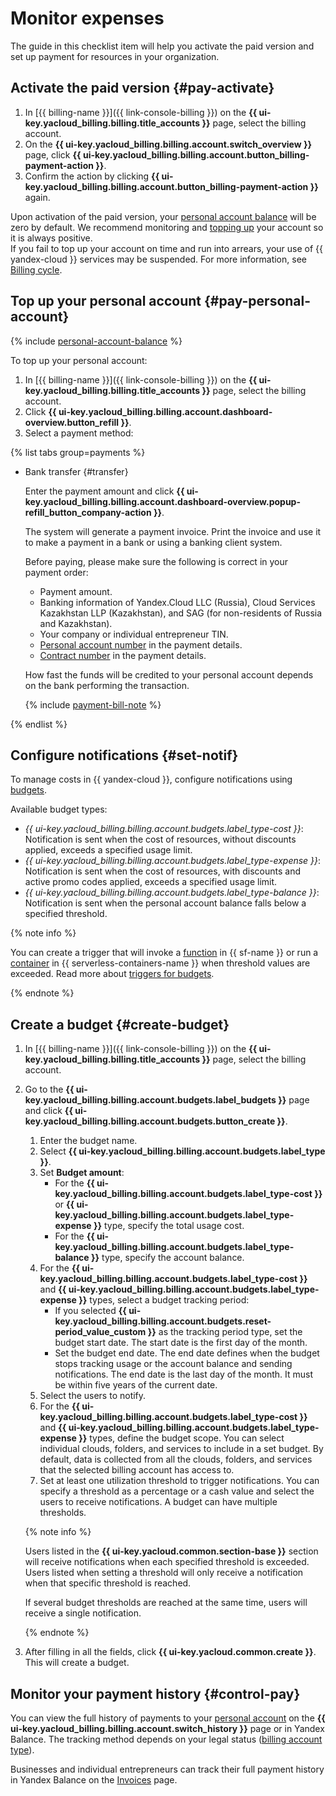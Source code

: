 # Monitor expenses


The guide in this checklist item will help you activate the paid version and set up payment for resources in your organization.

## Activate the paid version {#pay-activate}

1. In [{{ billing-name }}]({{ link-console-billing }}) on the **{{ ui-key.yacloud_billing.billing.title_accounts }}** page, select the billing account.
1. On the **{{ ui-key.yacloud_billing.billing.account.switch_overview }}** page, click **{{ ui-key.yacloud_billing.billing.account.button_billing-payment-action }}**.
1. Confirm the action by clicking **{{ ui-key.yacloud_billing.billing.account.button_billing-payment-action }}** again.

Upon activation of the paid version, your [personal account balance](../../billing/concepts/personal-account.md#balance) will be zero by default. We recommend monitoring and [topping up](../../billing/operations/pay-the-bill.md) your account so it is always positive.
<br/>If you fail to top up your account on time and run into arrears, your use of {{ yandex-cloud }} services may be suspended. For more information, see [Billing cycle](../../billing/payment/billing-cycle-business.md).

## Top up your personal account {#pay-personal-account}

{% include [personal-account-balance](../../billing/_includes/personal-account-balance.md) %}

To top up your personal account:
1. In [{{ billing-name }}]({{ link-console-billing }}) on the **{{ ui-key.yacloud_billing.billing.title_accounts }}** page, select the billing account.
1. Click **{{ ui-key.yacloud_billing.billing.account.dashboard-overview.button_refill }}**.
1. Select a payment method:

{% list tabs group=payments %}


- Bank transfer {#transfer}

   Enter the payment amount and click **{{ ui-key.yacloud_billing.billing.account.dashboard-overview.popup-refill_button_company-action }}**.

   The system will generate a payment invoice. Print the invoice and use it to make a payment in a bank or using a banking client system.

   Before paying, please make sure the following is correct in your payment order:
   * Payment amount.
   * Banking information of Yandex.Cloud LLC (Russia), Cloud Services Kazakhstan LLP (Kazakhstan), and SAG (for non-residents of Russia and Kazakhstan).
   * Your company or individual entrepreneur TIN.
   * [Personal account number](../../billing/concepts/personal-account.md#id) in the payment details.
   * [Contract number](../../billing/concepts/contract.md) in the payment details.

   How fast the funds will be credited to your personal account depends on the bank performing the transaction.

   {% include [payment-bill-note](../../billing/_includes/payment-bill-note.md) %}

{% endlist %}

## Configure notifications {#set-notif}

To manage costs in {{ yandex-cloud }}, configure notifications using [budgets](../../billing/concepts/budget.md).

Available budget types:
* _{{ ui-key.yacloud_billing.billing.account.budgets.label_type-cost }}_: Notification is sent when the cost of resources, without discounts applied, exceeds a specified usage limit.
* _{{ ui-key.yacloud_billing.billing.account.budgets.label_type-expense }}_: Notification is sent when the cost of resources, with discounts and active promo codes applied, exceeds a specified usage limit.
* _{{ ui-key.yacloud_billing.billing.account.budgets.label_type-balance }}_: Notification is sent when the personal account balance falls below a specified threshold.

{% note info %}

You can create a trigger that will invoke a [function](../../functions/concepts/function.md) in {{ sf-name }} or run a [container](../../serverless-containers/concepts/container.md) in {{ serverless-containers-name }} when threshold values are exceeded. Read more about [triggers for budgets](../../functions/operations/trigger/budget-trigger-create.md).

{% endnote %}

## Create a budget {#create-budget}

1. In [{{ billing-name }}]({{ link-console-billing }}) on the **{{ ui-key.yacloud_billing.billing.title_accounts }}** page, select the billing account.
1. Go to the **{{ ui-key.yacloud_billing.billing.account.budgets.label_budgets }}** page and click **{{ ui-key.yacloud_billing.billing.account.budgets.button_create }}**.
   1. Enter the budget name.
   1. Select **{{ ui-key.yacloud_billing.billing.account.budgets.label_type }}**.
   1. Set **Budget amount**:
      * For the **{{ ui-key.yacloud_billing.billing.account.budgets.label_type-cost }}** or **{{ ui-key.yacloud_billing.billing.account.budgets.label_type-expense }}** type, specify the total usage cost.
      * For the **{{ ui-key.yacloud_billing.billing.account.budgets.label_type-balance }}** type, specify the account balance.
   1. For the **{{ ui-key.yacloud_billing.billing.account.budgets.label_type-cost }}** and **{{ ui-key.yacloud_billing.billing.account.budgets.label_type-expense }}** types, select a budget tracking period:
      * If you selected **{{ ui-key.yacloud_billing.billing.account.budgets.reset-period_value_custom }}** as the tracking period type, set the budget start date. The start date is the first day of the month.
      * Set the budget end date. The end date defines when the budget stops tracking usage or the account balance and sending notifications. The end date is the last day of the month. It must be within five years of the current date.
   1. Select the users to notify.
   1. For the **{{ ui-key.yacloud_billing.billing.account.budgets.label_type-cost }}** and **{{ ui-key.yacloud_billing.billing.account.budgets.label_type-expense }}** types, define the budget scope. You can select individual clouds, folders, and services to include in a set budget. By default, data is collected from all the clouds, folders, and services that the selected billing account has access to.
   1. Set at least one utilization threshold to trigger notifications. You can specify a threshold as a percentage or a cash value and select the users to receive notifications. A budget can have multiple thresholds.

   {% note info %}

   Users listed in the **{{ ui-key.yacloud.common.section-base }}** section will receive notifications when each specified threshold is exceeded. Users listed when setting a threshold will only receive a notification when that specific threshold is reached.

   If several budget thresholds are reached at the same time, users will receive a single notification.

   {% endnote %}

1. After filling in all the fields, click **{{ ui-key.yacloud.common.create }}**. This will create a budget.

## Monitor your payment history {#control-pay}

You can view the full history of payments to your [personal account](../../billing/concepts/personal-account.md#balance) on the **{{ ui-key.yacloud_billing.billing.account.switch_history }}** page or in Yandex Balance. The tracking method depends on your legal status ([billing account type](../../billing/concepts/billing-account.md#ba-types)).

Businesses and individual entrepreneurs can track their full payment history in Yandex Balance on the [Invoices](https://balance.yandex.ru/invoices.xml) page.